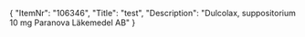 {
  "ItemNr": "106346",
  "Title": "test",
  "Description": "Dulcolax, suppositorium 10 mg Paranova Läkemedel AB"
}